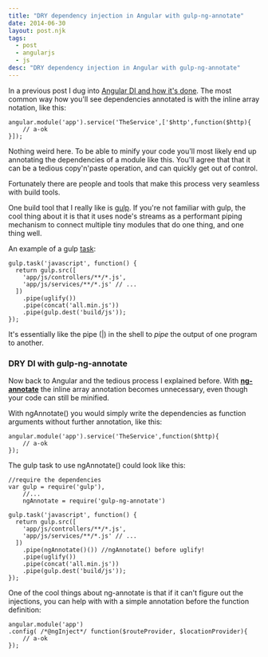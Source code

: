 ```yaml
---
title: "DRY dependency injection in Angular with gulp-ng-annotate"
date: 2014-06-30
layout: post.njk
tags:
  - post
  - angularjs
  - js
desc: "DRY dependency injection in Angular with gulp-ng-annotate"
---
```


In a previous post I dug into [Angular DI and how it's done](/a-closer-look-at-angular-s-dependency-injection/).
The most common way how you'll see dependencies annotated is with the inline array notation, like this:

```
angular.module('app').service('TheService',['$http',function($http){
	// a-ok
}]);
```

Nothing weird here. To be able to minify your code you'll most likely end up annotating the dependencies of a module like this.
You'll agree that that it can be a tedious copy'n'paste operation, and can quickly get out of control.

Fortunately there are people and tools that make this process very seamless with build tools.

One build tool that I really like is [gulp](http://gulpjs.com). If you're not familiar with gulp, the cool thing about it is that it uses node's streams as a performant piping mechanism to connect multiple tiny modules that do one thing, and one thing well.

An example of a gulp [task](https://github.com/gulpjs/gulp/blob/master/README.md):

```
gulp.task('javascript', function() {
  return gulp.src([
	'app/js/controllers/**/*.js',
	'app/js/services/**/*.js' // ...
  ])
    .pipe(uglify())
    .pipe(concat('all.min.js'))
    .pipe(gulp.dest('build/js'));
});
```

It's essentially like the pipe (|) in the shell to *pipe* the output of one program to another.

### DRY DI with gulp-ng-annotate

Now back to Angular and the tedious process I explained before.
With [**ng-annotate**](https://github.com/sindresorhus/gulp-ngAnnotate()) the inline array annotation becomes unnecessary, even though your code can still be minified.

With ngAnnotate() you would simply write the dependencies as function arguments without further annotation, like this:

```
angular.module('app').service('TheService',function($http){
	// a-ok
});
```

The gulp task to use ngAnnotate() could look like this:

```
//require the dependencies
var gulp = require('gulp'),
    //...
    ngAnnotate = require('gulp-ng-annotate')

gulp.task('javascript', function() {
  return gulp.src([
	'app/js/controllers/**/*.js',
	'app/js/services/**/*.js' // ...
  ])
    .pipe(ngAnnotate()()) //ngAnnotate() before uglify!
    .pipe(uglify())
    .pipe(concat('all.min.js'))
    .pipe(gulp.dest('build/js'));
});
```


One of the cool things about ng-annotate is that if it can't figure out the injections, you can help with with a simple annotation before the function definition:

```
angular.module('app')
.config( /*@ngInject*/ function($routeProvider, $locationProvider){
	// a-ok
});
```
